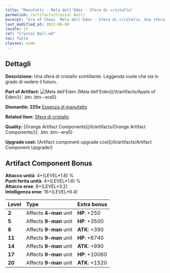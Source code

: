 ```yaml
---
title: "Manufatti - Mela dell'Eden - Sfera di cristallo"
permalink: /artifacts/Crystal Ball/
excerpt: "Era of Chaos  Mela dell'Eden - Sfera di cristallo. Una sfera di cristallo scintillante. Leggenda vuole che sia in grado di vedere il futuro."
last_modified_at: 2021-06-08
locale: it
ref: "Crystal Ball.md"
toc: false
classes: wide
---
```




## Dettagli

 **Descrizione:** Una sfera di cristallo scintillante. Leggenda vuole che sia in grado di vedere il futuro.

 **Part of Artifact:** ![Mela dell'Eden](/images/t/icon_artifact_49.png) [Mela dell'Eden](/it/artifacts/Apple of Eden/){: .btn .btn--era5}

 **Dismantle: 225x** [Essenza di manufatto](/ItemsIT/con_905/)

 **Related Item**: [Sfera di cristallo](/ItemsIT/art_183/)

 **Quality:** [Orange Artifact Components](/it/artifacts/Orange Artifact Components/){: .btn .btn--era5}

 **Upgrade cost:** [Artifact component upgrade cost](/it/artifacts/Artifact Component Upgrade/)

## Artifact Component Bonus

  **Attacco unità**: 4+(LEVEL\*1.6) %<br/>**Punti ferita unità**: 4+(LEVEL\*1.6) %<br/>**Attacco eroe**: 8+(LEVEL\*3.2)<br/>**Intelligenza eroe**: 16+(LEVEL\*6.4)

  |  Level  | Type |    Extra bonus  | 
  |:--------|:-----|:----------------| 
  | **2** | Affects **4-man** unit | **HP**: +250 | 
  | **5** | Affects **9-man** unit | **HP**: +3500 | 
  | **8** | Affects **9-man** unit | **ATK**: +390 | 
  | **11** | Affects **9-man** unit | **HP**: +6740 | 
  | **14** | Affects **9-man** unit | **ATK**: +990 | 
  | **17** | Affects **9-man** unit | **HP**: +10060 | 
  | **20** | Affects **9-man** unit | **ATK**: +1520 | 
